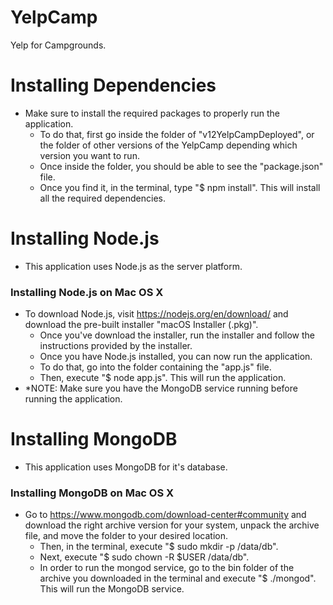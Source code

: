 # YelpCamp
Yelp for Campgrounds.

# Installing Dependencies
- Make sure to install the required packages to properly run the application.
  -  To do that, first go inside the folder of "v12YelpCampDeployed", or the folder of other versions of the YelpCamp depending which version you want to run. 
  - Once inside the folder, you should be able to see the "package.json" file. 
  - Once you find it, in the terminal, type "$ npm install". This will install all the required dependencies.

# Installing Node.js
- This application uses Node.js as the server platform.

### Installing Node.js on Mac OS X
- To download Node.js, visit https://nodejs.org/en/download/ and download the pre-built installer "macOS Installer (.pkg)". 
  -  Once you've download the installer, run the installer and follow the instructions provided by the installer. 
  - Once you have Node.js installed, you can now run the application. 
  - To do that, go into the folder containing the "app.js" file. 
  - Then, execute "$ node app.js". This will run the application. 
- *NOTE: Make sure you have the MongoDB service running before running the application.

# Installing MongoDB
- This application uses MongoDB for it's database.

### Installing MongoDB on Mac OS X
- Go to https://www.mongodb.com/download-center#community and download the right archive version for your system, unpack the archive file, and move the folder to your desired location. 
  - Then, in the terminal, execute "$ sudo mkdir -p /data/db". 
  - Next, execute "$ sudo chown -R $USER /data/db". 
  - In order to run the mongod service, go to the bin folder of the archive you downloaded in the terminal and execute "$ ./mongod". This will run the MongoDB service.


